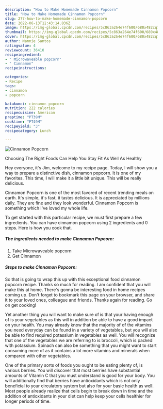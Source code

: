 ```yaml
---
description: "How to Make Homemade Cinnamon Popcorn"
title: "How to Make Homemade Cinnamon Popcorn"
slug: 277-how-to-make-homemade-cinnamon-popcorn
date: 2022-06-13T12:43:14.836Z
image: https://img-global.cpcdn.com/recipes/5c863a264e74f600/680x482cq70/cinnamon-popcorn-recipe-main-photo.jpg
thumbnail: https://img-global.cpcdn.com/recipes/5c863a264e74f600/680x482cq70/cinnamon-popcorn-recipe-main-photo.jpg
cover: https://img-global.cpcdn.com/recipes/5c863a264e74f600/680x482cq70/cinnamon-popcorn-recipe-main-photo.jpg
author: Nannie Santos
ratingvalue: 4
reviewcount: 36410
recipeingredient:
- " Microwaveable popcorn"
- " Cinnamon"
recipeinstructions:

categories:
- Recipe
tags:
- cinnamon
- popcorn

katakunci: cinnamon popcorn 
nutrition: 222 calories
recipecuisine: American
preptime: "PT39M"
cooktime: "PT49M"
recipeyield: "3"
recipecategory: Lunch

---
```



![Cinnamon Popcorn](https://img-global.cpcdn.com/recipes/5c863a264e74f600/680x482cq70/cinnamon-popcorn-recipe-main-photo.jpg)

Choosing The Right Foods Can Help You Stay Fit As Well As Healthy

Hey everyone, it's Jim, welcome to my recipe page. Today, I will show you a way to prepare a distinctive dish, cinnamon popcorn. It is one of my favorites. This time, I will make it a little bit unique. This will be really delicious.



Cinnamon Popcorn is one of the most favored of recent trending meals on earth. It's simple, it's fast, it tastes delicious. It is appreciated by millions daily. They are fine and they look wonderful. Cinnamon Popcorn is something which I've loved my whole life.


To get started with this particular recipe, we must first prepare a few ingredients. You can have cinnamon popcorn using 2 ingredients and 0 steps. Here is how you cook that.

<!--inarticleads1-->

##### The ingredients needed to make Cinnamon Popcorn:

1. Take  Microwaveable popcorn
1. Get  Cinnamon




<!--inarticleads2-->

##### Steps to make Cinnamon Popcorn:





So that is going to wrap this up with this exceptional food cinnamon popcorn recipe. Thanks so much for reading. I am confident that you will make this at home. There's gonna be interesting food in home recipes coming up. Don't forget to bookmark this page on your browser, and share it to your loved ones, colleague and friends. Thanks again for reading. Go on get cooking!

Yet another thing you will want to make sure of is that your having enough of is your vegetables as this will in addition be able to have a good impact on your health. You may already know that the majority of of the vitamins you need everyday can be found in a variety of vegetables, but you will also be able to find required potassium in vegetables as well. You will recognize that one of the vegetables we are referring to is broccoli, which is packed with potassium. Spinach can also be something that you might want to start consuming more of as it contains a lot more vitamins and minerals when compared with other vegetables.

One of the primary sorts of foods you ought to be eating plenty of, is various berries. You will discover that most berries have substantial amounts of Vitamin C that you must understand is good for your body. You will additionally find that berries have antioxidants which is not only beneficial to your circulatory system but also for your basic health as well. Most people already realize that cells begin to break down in time and the addition of antioxidants in your diet can help keep your cells healthier for longer periods of time.
